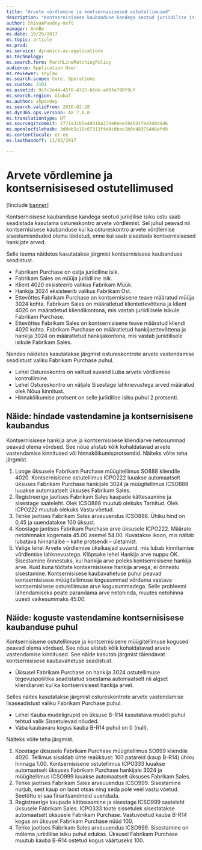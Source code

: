 ```yaml
---
title: "Arvete võrdlemine ja kontsernisisesed ostutellimused"
description: "Kontsernisisese kaubanduse kandega seotud juriidilise isiku ostu saab seadistada kasutama ostureskontro arvete võrdlemist. Sel juhul peavad nii kontsernisisese kaubanduse kui ka ostureskontro arvete võrdlemise sisestamisnõuded olema täidetud, enne kui saab sisestada kontsernisisesed hankijate arved."
author: ShivamPandey-msft
manager: AnnBe
ms.date: 10/26/2017
ms.topic: article
ms.prod: 
ms.service: dynamics-ax-applications
ms.technology: 
ms.search.form: PurchLineMatchingPolicy
audience: Application User
ms.reviewer: shylaw
ms.search.scope: Core, Operations
ms.custom: 3101
ms.assetid: 9c7c2e44-45f8-4325-b6de-a09fe790f9cf
ms.search.region: Global
ms.author: shpandey
ms.search.validFrom: 2016-02-28
ms.dyn365.ops.version: AX 7.0.0
ms.translationtype: HT
ms.sourcegitcommit: 2771a31b5a4d418a27de0ebe1945d1fed2d8d6d6
ms.openlocfilehash: 3d0eb5c19c07313f4d4c0bac1b9c48375446afd9
ms.contentlocale: et-ee
ms.lasthandoff: 11/03/2017

---
```


# <a name="invoice-matching-and-intercompany-purchase-orders"></a>Arvete võrdlemine ja kontsernisisesed ostutellimused

[!include [banner](../includes/banner.md)]

Kontsernisisese kaubanduse kandega seotud juriidilise isiku ostu saab seadistada kasutama ostureskontro arvete võrdlemist. Sel juhul peavad nii kontsernisisese kaubanduse kui ka ostureskontro arvete võrdlemise sisestamisnõuded olema täidetud, enne kui saab sisestada kontsernisisesed hankijate arved.

Selle teema näidetes kasutatakse järgmist kontsernisisese kaubanduse seadistust.
-   Fabrikam Purchase on ostja juriidiline isik.
-   Fabrikam Sales on müüja juriidiline isik.
-   Klient 4020 eksisteerib valikus Fabrikam Müük.
-   Hankija 3024 eksisteerib valikus Fabrikam Ost.
-   Ettevõttes Fabrikam Purchase on kontsernisisene teave määratud müüja 3024 kohta. Fabrikam Sales on määratletud klientettevõttena ja klient 4020 on määratletud kliendikontona, mis vastab juriidilisele isikule Fabrikam Purchase.
-   Ettevõttes Fabrikam Sales on kontsernisisene teave määratud kliendi 4020 kohta. Fabrikam Purchase on määratletud hankijaettevõttena ja hankija 3024 on määratletud hankijakontona, mis vastab juriidilisele isikule Fabrikam Sales.

Nendes näidetes kasutatakse järgmist ostureskontrote arvete vastendamise seadistust valiku Fabrikam Purchase puhul.
-   Lehel Ostureskontro on valitud suvand Luba arvete võrdlemise kontrollimine.
-   Lehel Ostureskontro on väljale Sisestage lahknevustega arved määratud olek Nõua kinnitust.
-   Hinnakõikumise protsent on selle juriidilise isiku puhul 2 protsenti.

## <a name="example-price-matching-and-intercompany-trade"></a> Näide: hindade vastendamine ja kontsernisisene kaubandus
Kontsernisisese hankija arve ja kontsernisisese kliendiarve netosummad peavad olema võrdsed. See nõue alistab kõik kohaldatavad arvete vastendamise kinnitused või hinnakõikumisprotsendid. Näiteks võite teha järgmist.
1.  Looge üksusele Fabrikam Purchase müügitellimus SO888 kliendile 4020. Kontsernisisene ostutellimus ICPO222 luuakse automaatselt üksuses Fabrikam Purchase hankijale 3024 ja müügitellimus ICSO888 luuakse automaatselt üksuses Fabrikam Sales.
2.  Registreerige jaotises Fabrikam Sales kaupade kättesaamine ja sisestage saateleht. Olek ICSO888 muutub olekuks Tarnitud. Olek ICPO222 muutub olekuks Vastu võetud.
3.  Tehke jaotises Fabrikam Sales arveuuendus ICSO888. Ühiku hind on 0,45 ja uuendatakse 100 üksust.
4.  Koostage jaotises Fabrikam Purchase arve üksusele ICPO222. Määrate netohinnaks kogemata 45.00 asemel 54.00. Kuvatakse ikoon, mis näitab lubatava hinnahälbe – kahe protsendi – ületamist.
5.  Valige lehel Arvete võrdlemise üksikasjad suvand, mis lubab kinnitamise võrdlemise lahknevustega. Klõpsake lehel Hankija arve nuppu OK. Sisestamine õnnestuks, kui hankija arve poleks kontsernisisene hankija arve. Kuid kuna töötate kontsernisisese hankija arvega, ei õnnestu sisestamine. Kontsernisisese kaubavahetuse puhul peavad kontsernisisese müügitellimuse kogusummad võrduma vastava kontsernisisese ostutellimuse arve kogusummadega. Selle probleemi lahendamiseks peate parandama arve netohinda, muutes netohinna uuesti vaikesummaks 45.00.

## <a name="example-quantity-matching-with-intercompany-trade"></a> Näide: koguste vastendamine kontsernisisese kaubanduse puhul
Kontsernisisene ostutellimuse ja kontsernisisene müügitellimuse kogused peavad olema võrdsed. See nõue alistab kõik kohaldatavad arvete vastendamise kinnitused. See näide kasutab järgmist täiendavat kontsernisisese kaubavahetuse seadistust.
-   Üksusel Fabrikam Purchase on hankija 3024 ostutellimuse tegevuspoliitika seadistatud sisestama automaatselt nii algset kliendiarvet kui ka kontsernisisest hankija arvet.

Selles näites kasutatakse järgmist ostureskontrote arvete vastendamise lisaseadistust valiku Fabrikam Purchase puhul.
-   Lehel Kauba mudeligrupid on üksuse B-R14 kasutatava mudeli puhul tehtud valik Sissetulevad nõuded.
-   Vaba kaubavaru kogus kauba B-R14 puhul on 0 (null).

Näiteks võite teha järgmist.
1.  Koostage üksusele Fabrikam Purchase müügitellimus SO999 kliendile 4020. Tellimus sisaldab ühte reaüksust: 100 patareid (kaup B-R14) ühiku hinnaga 1.00. Kontsernisisene ostutellimus ICPO333 luuakse automaatselt üksuses Fabrikam Purchase hankijale 3024 ja müügitellimus ICSO999 luuakse automaatselt üksuses Fabrikam Sales.
2.  Tehke jaotises Fabrikam Sales arveuuendus ICSO999. Sisestamine nurjub, sest kaup on laost otsas ning seda pole veel vastu võetud. Seetõttu ei saa finantsandmeid uuendada.
3.  Registreerige kaupade kättesaamine ja sisestage ICSO999 saateleht üksusele Fabrikam Sales. ICPO333 toote sissetulek sisestatakse automaatselt üksusele Fabrikam Purchase. Vastuvõetud kauba B-R14 kogus on üksusel Fabrikam Purchase nüüd 100.
4.  Tehke jaotises Fabrikam Sales arveuuendus ICSO999. Sisestamine on mõlema juriidilise isiku puhul edukas. Üksusel Fabrikam Purchase muutub kauba B-R14 ostetud kogus väärtuseks 100. 






